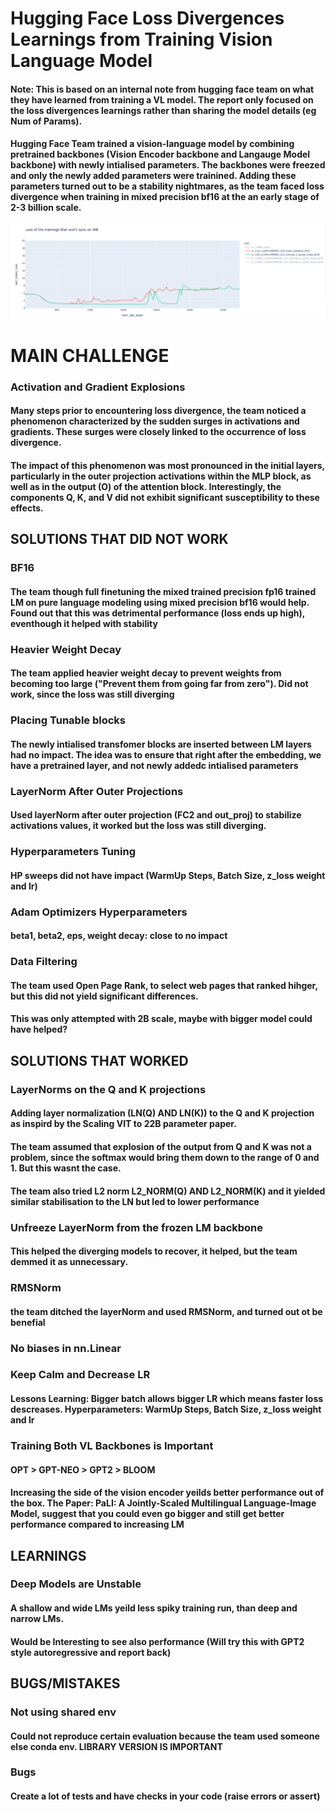 # Hugging Face Loss Divergences Learnings from Training Vision Language Model

#### Note: This is based on an internal note from hugging face team on what they have learned from training a VL model. The report only focused on the loss divergences learnings rather than sharing the model details (eg Num of Params).  

#### Hugging Face Team trained a vision-language model by combining pretrained backbones (Vision Encoder backbone and  Langauge Model backbone) with newly intialised parameters. The backbones were freezed and only the newly added parameters were trainined. Adding these parameters turned out to be a stability nightmares, as the team faced loss divergence when training in mixed precision bf16 at the an early stage of 2-3 billion scale. 


![Alt text](../assets/hugging_face_loss_divergence.png)

# MAIN CHALLENGE

### Activation and Gradient Explosions 

#### Many steps prior to encountering loss divergence, the team noticed a phenomenon characterized by the sudden surges in activations and gradients. These surges were closely linked to the occurrence of loss divergence. 

#### The impact of this phenomenon was most pronounced in the initial layers, particularly in the outer projection activations within the MLP block, as well as in the output (O) of the attention block. Interestingly, the components Q, K, and V did not exhibit significant susceptibility to these effects.


## SOLUTIONS THAT DID NOT WORK

### BF16
#### The team though full finetuning the mixed trained precision fp16 trained LM on pure language modeling using mixed precision bf16 would help. Found out that this was detrimental performance (loss ends up high), eventhough it helped with stability

### Heavier Weight Decay
#### The team applied heavier weight decay to prevent weights from becoming too large ("Prevent them from going far from zero"). Did not work, since the loss was still diverging

### Placing Tunable blocks
#### The newly intialised transfomer blocks are inserted between LM layers had no impact. The idea was to ensure that right after the embedding, we have a pretrained layer, and not newly addedc intialised parameters 

### LayerNorm After Outer Projections
#### Used layerNorm after outer projection (FC2 and out_proj) to stabilize activations values, it worked but the loss was still diverging.

### Hyperparameters Tuning
#### HP sweeps did not have impact (WarmUp Steps, Batch Size, z_loss weight and lr)

### Adam Optimizers Hyperparameters
#### beta1, beta2, eps, weight decay: close to no impact 

### Data Filtering
#### The team used Open Page Rank, to select web pages that ranked hihger, but this did not yield significant differences. 
#### This was only attempted with 2B scale, maybe with bigger model could have helped?


## SOLUTIONS THAT WORKED 

### LayerNorms on the Q and K projections
#### Adding layer normalization (LN(Q) AND LN(K)) to the Q and K projection as inspird by the Scaling VIT to 22B parameter paper. 
#### The team assumed that explosion of the output from Q and K was not a problem, since the softmax would bring them down to the range of 0 and 1. But this wasnt the case.
#### The team also tried L2 norm L2_NORM(Q) AND L2_NORM(K) and it yielded similar stabilisation to the LN but led to lower performance

### Unfreeze LayerNorm from the frozen LM backbone 
#### This helped the diverging models to recover, it helped, but the team demmed it as unnecessary. 

### RMSNorm
#### the team ditched the layerNorm and used RMSNorm, and turned out ot be benefial

### No biases in nn.Linear

### Keep Calm and Decrease LR
#### Lessons Learning: Bigger batch allows bigger LR which means faster loss descreases. Hyperparameters: WarmUp Steps, Batch Size, z_loss weight and lr

### Training Both VL Backbones is Important
#### OPT > GPT-NEO > GPT2 > BLOOM
#### Increasing the side of the vision encoder yeilds better performance out of the box. The Paper: PaLI: A Jointly-Scaled Multilingual Language-Image Model, suggest that you could even go bigger and still get better performance compared to increasing LM


## LEARNINGS

### Deep Models are Unstable
#### A shallow and wide LMs yeild less spiky training run, than deep and narrow  LMs. 
#### Would be Interesting to see also performance (Will try this with GPT2 style autoregressive and report back)


## BUGS/MISTAKES

### Not using shared env
#### Could not reproduce certain evaluation because the team used someone else conda env. LIBRARY VERSION IS IMPORTANT 

### Bugs
#### Create a lot of tests and have checks in your code (raise errors or assert)







